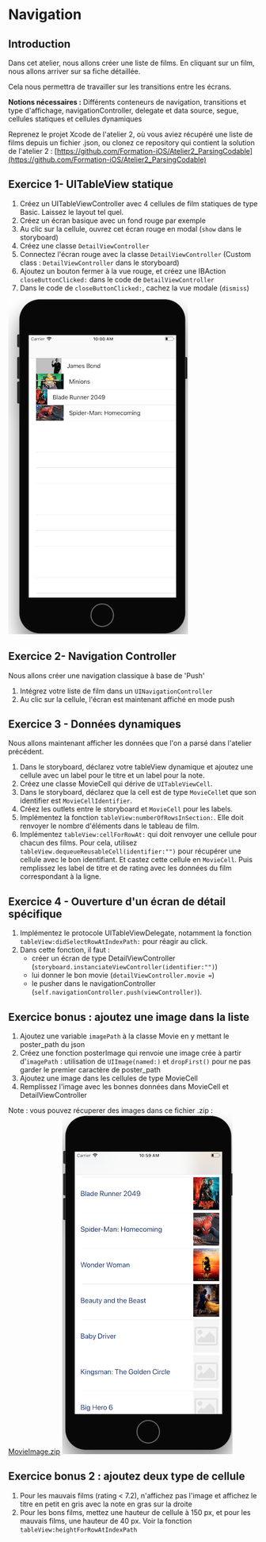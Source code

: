# Navigation

## Introduction

Dans cet atelier, nous allons créer une liste de films. En cliquant sur un film, nous allons arriver sur sa fiche détaillée.

Cela nous permettra de travailler sur les transitions entre les écrans.

**Notions nécessaires :** Différents conteneurs de navigation, transitions et type d'affichage, navigationController, delegate et data source, segue, cellules statiques et cellules dynamiques

Reprenez le projet Xcode de l'atelier 2, où vous aviez récupéré une liste de films depuis un fichier .json, ou clonez ce repository qui contient la solution de l'atelier 2 : [https://github.com/Formation-iOS/Atelier2_ParsingCodable](https://github.com/Formation-iOS/Atelier2_ParsingCodable)

## Exercice 1- UITableView statique

1. Créez un UITableViewController avec 4 cellules de film statiques de type Basic. Laissez le layout tel quel.
2. Créez un écran basique avec un fond rouge par exemple
3. Au clic sur la cellule, ouvrez cet écran rouge en modal (`show` dans le storyboard)
4. Créez une classe `DetailViewController`
5. Connectez l'écran rouge avec la classe `DetailViewController` (Custom class : `DetailViewController` dans le storyboard)
6. Ajoutez un bouton fermer à la vue rouge, et créez une IBAction `closeButtonClicked:` dans le code de `DetailViewController`
7. Dans le code de `closeButtonClicked:`, cachez la vue modale (`dismiss`)

![](/assets/Navigation_1.png)


## Exercice 2- Navigation Controller

Nous allons créer une navigation classique à base de 'Push'

1. Intégrez votre liste de film dans un `UINavigationController`
2. Au clic sur la cellule, l'écran est maintenant affiché en mode push

## Exercice 3 - Données dynamiques

Nous allons maintenant afficher les données que l'on a parsé dans l'atelier précédent.

1. Dans le storyboard, déclarez votre tableView dynamique et ajoutez une cellule avec un label pour le titre et un label pour la note.
2. Créez une classe MovieCell qui dérive de `UITableViewCell`.
3. Dans le storyboard, déclarez que la cell est de type `MovieCell`et que son identifier est `MovieCellIdentifier`.
4. Créez les outlets entre le storyboard et `MovieCell` pour les labels.
5. Implémentez la fonction `tableView:numberOfRowsInSection:`. Elle doit renvoyer le nombre d'éléments dans le tableau de film.
6. Implémentez `tableView:cellForRowAt:` qui doit renvoyer une cellule pour chacun des films. Pour cela, utilisez  `tableView.dequeueReusableCell(identifier:"")` pour récupérer une cellule avec le bon identifiant. Et castez cette cellule en `MovieCell`. Puis remplissez les label de titre et de rating avec les données du film correspondant à la ligne.


## Exercice 4 - Ouverture d'un écran de détail spécifique
1. Implémentez le protocole UITableViewDelegate, notamment la fonction `tableView:didSelectRowAtIndexPath:` pour réagir au click.
2. Dans cette fonction, il faut :
    * créer un écran de type DetailViewController (`storyboard.instanciateViewController(identifier:"")`)
    * lui donner le bon movie (`detailViewController.movie =`)
    * le pusher dans le navigationController (`self.navigationController.push(viewController)`).

## Exercice bonus : ajoutez une image dans la liste

1. Ajoutez une variable `imagePath` à la classe Movie en y mettant le poster_path du json
2. Créez une fonction posterImage qui renvoie une image crée à partir d'`imagePath` : utilisation de `UIImage(named:)` et `dropFirst()` pour ne pas garder le premier caractère de poster_path
2. Ajoutez une image dans les cellules de type MovieCell
3. Remplissez l'image avec les bonnes données dans MovieCell et DetailViewController

Note : vous pouvez récuperer des images dans ce fichier .zip : [MovieImage.zip](https://formation-ios.github.io/tutorialFiles/MovieImage.zip)
![](/assets/Navigation_ListeDynamique.png)

## Exercice bonus 2 : ajoutez deux type de cellule
1. Pour les mauvais films (rating < 7.2), n'affichez pas l'image et affichez le titre en petit en gris avec la note en gras sur la droite
2. Pour les bons films, mettez une hauteur de cellule à 150 px, et pour les mauvais films, une hauteur de 40 px. Voir la fonction `tableView:heightForRowAtIndexPath`






